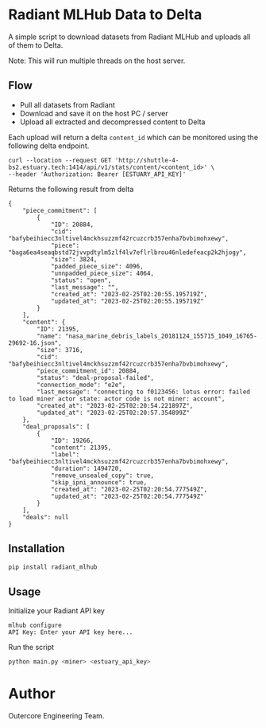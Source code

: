 # Radiant MLHub Data to Delta

A simple script to download datasets from Radiant MLHub and uploads all of them to Delta.

Note: This will run multiple threads on the host server. 

## Flow
- Pull all datasets from Radiant
- Download and save it on the host PC / server
- Upload all extracted and decompressed content to Delta

Each upload will return a delta `content_id` which can be monitored using the following delta endpoint.
```
curl --location --request GET 'http://shuttle-4-bs2.estuary.tech:1414/api/v1/stats/content/<content_id>' \
--header 'Authorization: Bearer [ESTUARY_API_KEY]'
```

Returns the following result from delta

```
{
    "piece_commitment": [
        {
            "ID": 20884,
            "cid": "bafybeihiecc3nltivel4mckhsuzzmf42rcuzcrb357enha7bvbimohxewy",
            "piece": "baga6ea4seaqbstd72jvvpdtylm5zlf4lv7eflrlbrou46nledefeacp2k2hjogy",
            "size": 3824,
            "padded_piece_size": 4096,
            "unnpadded_piece_size": 4064,
            "status": "open",
            "last_message": "",
            "created_at": "2023-02-25T02:20:55.195719Z",
            "updated_at": "2023-02-25T02:20:55.195719Z"
        }
    ],
    "content": {
        "ID": 21395,
        "name": "nasa_marine_debris_labels_20181124_155715_1049_16765-29692-16.json",
        "size": 3716,
        "cid": "bafybeihiecc3nltivel4mckhsuzzmf42rcuzcrb357enha7bvbimohxewy",
        "piece_commitment_id": 20884,
        "status": "deal-proposal-failed",
        "connection_mode": "e2e",
        "last_message": "connecting to f0123456: lotus error: failed to load miner actor state: actor code is not miner: account",
        "created_at": "2023-02-25T02:20:54.221897Z",
        "updated_at": "2023-02-25T02:20:57.354899Z"
    },
    "deal_proposals": [
        {
            "ID": 19266,
            "content": 21395,
            "label": "bafybeihiecc3nltivel4mckhsuzzmf42rcuzcrb357enha7bvbimohxewy",
            "duration": 1494720,
            "remove_unsealed_copy": true,
            "skip_ipni_announce": true,
            "created_at": "2023-02-25T02:20:54.777549Z",
            "updated_at": "2023-02-25T02:20:54.777549Z"
        }
    ],
    "deals": null
}
```

## Installation
```bash
pip install radiant_mlhub
```

## Usage
Initialize your Radiant API key
```
mlhub configure
API Key: Enter your API key here...
```

Run the script
```bash
python main.py <miner> <estuary_api_key>
```

# Author
Outercore Engineering Team.
